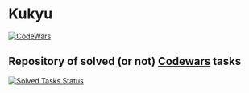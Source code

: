 # Kukyu

<a target="__blank" href="https://www.codewars.com/users/kupns-aka-kupa/">
<img src="https://www.codewars.com/users/kupns-aka-kupa/badges/large" alt="CodeWars">
</a>

## Repository of solved (or not) <a href="https://www.codewars.com/">Codewars</a> tasks

<a target="__blank" href="kyu/README.md"> 
    <img src="https://img.shields.io/badge/GitHub%20-Solved Tasks Status-green.svg" alt="Solved Tasks Status">
</a>

